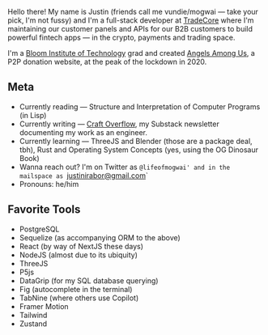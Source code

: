 Hello there! My name is Justin (friends call me vundie/mogwai — take your pick, I'm not fussy) and I'm a full-stack developer at [TradeCore](https://tradecore.com) where I'm maintaining our customer panels and APIs for our B2B customers to build powerful fintech apps — in the crypto, payments and trading space. 

I'm a [Bloom Institute of Technology](https://www.bloomtech.com/) grad and created [Angels Among Us](https://qz.com/africa/1843839/nigerias-coronavirus-lockdown-is-hitting-poor-families-hard/), a P2P donation website, at the peak of the lockdown in 2020. 

## Meta
* Currently reading — Structure and Interpretation of Computer Programs (in Lisp)
* Currently writing — [Craft Overflow](https://craftoverflow.substack.com), my Substack newsletter documenting my work as an engineer. 
* Currently learning — ThreeJS and Blender (those are a package deal, tbh), Rust and Operating System Concepts (yes, using the OG Dinosaur Book)
* Wanna reach out? I'm on Twitter as `@lifeofmogwai' and in the mailspace as `justinirabor@gmail.com`
* Pronouns: he/him

## Favorite Tools
* PostgreSQL
* Sequelize (as accompanying ORM to the above)
* React (by way of NextJS these days)
* NodeJS (almost due to its ubiquity)
* ThreeJS
* P5js
* DataGrip (for my SQL database querying)
* Fig (autocomplete in the terminal)
* TabNine (where others use Copilot)
* Framer Motion
* Tailwind
* Zustand
